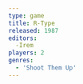 ```yaml
---
type: game
title: R-Type
released: 1987
editors: 
  -Irem
players: 2
genres:
  - 'Shoot Them Up'
---
```

